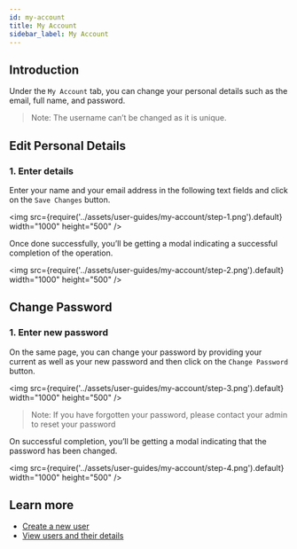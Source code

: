 ```yaml
---
id: my-account
title: My Account
sidebar_label: My Account
---
```


## Introduction

Under the `My Account` tab, you can change your personal details such as the email, full name, and password.

> Note: The username can’t be changed as it is unique.

## Edit Personal Details

### 1. Enter details

Enter your name and your email address in the following text fields and click on the `Save Changes` button.

<img src={require('../assets/user-guides/my-account/step-1.png').default} width="1000" height="500" />

Once done successfully, you’ll be getting a modal indicating a successful completion of the operation.

<img src={require('../assets/user-guides/my-account/step-2.png').default} width="1000" height="500" />

## Change Password

### 1. Enter new password

On the same page, you can change your password by providing your current as well as your new password and then click on the `Change Password` button.

<img src={require('../assets/user-guides/my-account/step-3.png').default} width="1000" height="500" />

> Note: If you have forgotten your password, please contact your admin to reset your password

On successful completion, you’ll be getting a modal indicating that the password has been changed.

<img src={require('../assets/user-guides/my-account/step-4.png').default} width="1000" height="500" />

## Learn more

- [Create a new user](create-user)
- [View users and their details](view-user)
